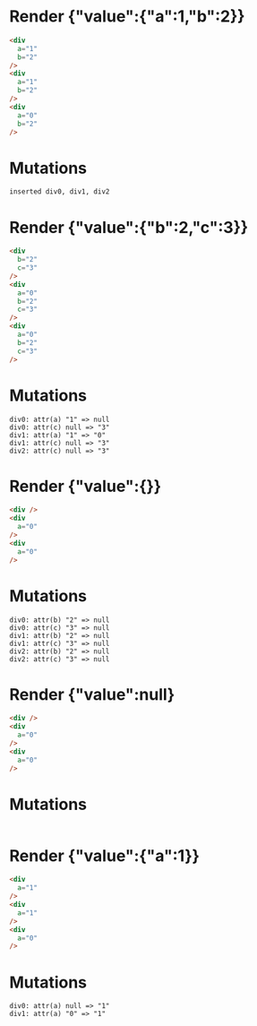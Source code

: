 # Render {"value":{"a":1,"b":2}}
```html
<div
  a="1"
  b="2"
/>
<div
  a="1"
  b="2"
/>
<div
  a="0"
  b="2"
/>
```

# Mutations
```
inserted div0, div1, div2
```


# Render {"value":{"b":2,"c":3}}
```html
<div
  b="2"
  c="3"
/>
<div
  a="0"
  b="2"
  c="3"
/>
<div
  a="0"
  b="2"
  c="3"
/>
```

# Mutations
```
div0: attr(a) "1" => null
div0: attr(c) null => "3"
div1: attr(a) "1" => "0"
div1: attr(c) null => "3"
div2: attr(c) null => "3"
```


# Render {"value":{}}
```html
<div />
<div
  a="0"
/>
<div
  a="0"
/>
```

# Mutations
```
div0: attr(b) "2" => null
div0: attr(c) "3" => null
div1: attr(b) "2" => null
div1: attr(c) "3" => null
div2: attr(b) "2" => null
div2: attr(c) "3" => null
```


# Render {"value":null}
```html
<div />
<div
  a="0"
/>
<div
  a="0"
/>
```

# Mutations
```

```


# Render {"value":{"a":1}}
```html
<div
  a="1"
/>
<div
  a="1"
/>
<div
  a="0"
/>
```

# Mutations
```
div0: attr(a) null => "1"
div1: attr(a) "0" => "1"
```